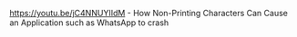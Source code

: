 https://youtu.be/jC4NNUYIIdM - How Non-Printing Characters Can Cause an Application such as WhatsApp to crash